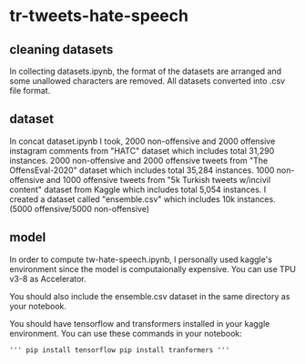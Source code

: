 # tr-tweets-hate-speech

cleaning datasets
----------------
In collecting datasets.ipynb, the format of the datasets are arranged and some unallowed characters are removed.
All datasets converted into .csv file format.

dataset
----------------
In concat dataset.ipynb I took, 
2000 non-offensive and 2000 offensive instagram comments from "HATC" dataset which includes total 31,290 instances.
2000 non-offensive and 2000 offensive tweets from "The OffensEval-2020" dataset which includes total 35,284 instances.
1000 non-offensive and 1000 offensive tweets from "5k Turkish tweets w/incivil content" dataset from Kaggle which includes total 5,054 instances.
I created a dataset called "ensemble.csv" which includes 10k instances. (5000 offensive/5000 non-offensive)


model
---------------
In order to compute tw-hate-speech.ipynb, I personally used kaggle's environment since the model is computaionally expensive. You can use TPU v3-8 as Accelerator.

You should also include the ensemble.csv dataset in the same directory as your notebook.

You should have tensorflow and transformers installed in your kaggle environment. You can use these commands in your notebook:

`'''
pip install tensorflow
pip install tranformers
'''`
